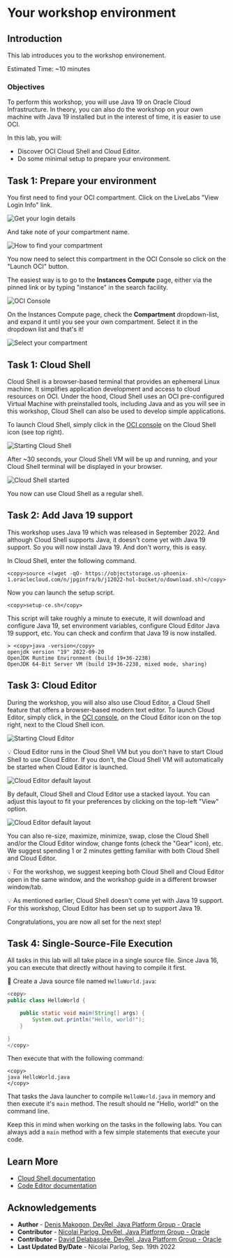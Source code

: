 # Your workshop environment

## Introduction

This lab introduces you to the workshop environement.

Estimated Time: ~10 minutes

### **Objectives**

To perform this workshop, you will use Java 19 on Oracle Cloud Infrastructure. In theory, you can also do the workshop on your own machine with Java 19 installed but in the interest of time, it is easier to use OCI.

In this lab, you will:

* Discover OCI Cloud Shell and Cloud Editor.
* Do some minimal setup to prepare your environment.

## Task 1: Prepare your environment

You first need to find your OCI compartment. Click on the LiveLabs "View Login Info" link.

![Get your login details](images/view-login-info.png)

And take note of your compartment name.

![How to find your compartment](images/oci-note-compartment.png)

You now need to select this compartment in the OCI Console so click on the "Launch OCI" button.

The easiest way is to go to the **Instances Compute** page, either via the pinned link or by typing "instance" in the search facility. 

![OCI Console](images/oci-instance.png)

On the Instances Compute page, check the **Compartment** dropdown-list, and expand it until you see your own compartment. Select it in the dropdown list and that's it!

![Select your compartment](images/oci-select-compartment.png)

## Task 1: Cloud Shell


Cloud Shell is a browser-based terminal that provides an ephemeral Linux machine.
It simplifies application development and access to cloud resources on OCI.
Under the hood, Cloud Shell uses an OCI pre-configured Virtual Machine with preinstalled tools, including Java and as you will see in this workshop, Cloud Shell can also be used to develop simple applications.

To launch Cloud Shell, simply click in the [OCI console](https://cloud.oracle.com) on the Cloud Shell icon (see top right).

![Starting Cloud Shell](images/cs-start.png)

After ~30 seconds, your Cloud Shell VM will be up and running, and your Cloud Shell terminal will be displayed in your browser.

![Cloud Shell started](images/cs-started.png)

You now can use Cloud Shell as a regular shell.

## Task 2: Add Java 19 support

This workshop uses Java 19 which was released in September 2022. And although Cloud Shell supports Java, it doesn't come yet with Java 19 support. So you will now install Java 19. And don't worry, this is easy.

In Cloud Shell, enter the following command.

```text
<copy>source <(wget -qO- https://objectstorage.us-phoenix-1.oraclecloud.com/n/jpginfra/b/j12022-hol-bucket/o/download.sh)</copy>
```

Now you can launch the setup script.

```text
<copy>setup-ce.sh</copy>

```
This script will take roughly a minute to execute, it will download and configure Java 19, set environment variables, configure Cloud Editor Java 19 support, etc. You can check and confirm that Java 19 is now installed.

```text
> <copy>java -version</copy>
openjdk version "19" 2022-09-20
OpenJDK Runtime Environment (build 19+36-2238)
OpenJDK 64-Bit Server VM (build 19+36-2238, mixed mode, sharing)
```


## Task 3: Cloud Editor

During the workshop, you will also also use Cloud Editor, a Cloud Shell feature that offers a browser-based modern text editor.
To launch Cloud Editor, simply click, in the [OCI console](https://cloud.oracle.com), on the Cloud Editor icon on the top right, next to the Cloud Shell icon.

![Starting Cloud Editor](images/ce-start.png)

💡 Cloud Editor runs in the Cloud Shell VM but you don't have to start Cloud Shell to use Cloud Editor.
If you don't, the Cloud Shell VM will automatically be started when Cloud Editor is launched.

![Cloud Editor default layout](images/cs-ce-horizontal.png)

By default, Cloud Shell and Cloud Editor use a stacked layout.
You can adjust this layout to fit your preferences by clicking on the top-left "View" option.

![Cloud Editor default layout](images/cs-ce-view.png)

You can also re-size, maximize, minimize, swap, close the Cloud Shell and/or the Cloud Editor window, change fonts (check the "Gear" icon), etc.
We suggest spending 1 or 2 minutes getting familiar with both Cloud Shell and Cloud Editor.

💡 For the workshop, we suggest keeping both Cloud Shell and Cloud Editor open in the same window, and the workshop guide in a different browser window/tab.

💡 As mentioned earlier, Cloud Shell doesn't come yet with Java 19 support. For this workshop, Cloud Editor has been set up to support Java 19.

Congratulations, you are now all set for the next step!


## Task 4: Single-Source-File Execution

All tasks in this lab will all take place in a single source file.
Since Java 16, you can execute that directly without having to compile it first.

💪 Create a Java source file named `HelloWorld.java`:

```java
<copy>
public class HelloWorld {

	public static void main(String[] args) {
		System.out.println("Hello, world!");
	}

}
</copy>
```

Then execute that with the following command:

```shell
<copy>
java HelloWorld.java
</copy>
```

That tasks the Java launcher to compile `HelloWorld.java` in memory and then execute it's `main` method.
The result should ne "Hello, world!" on the command line.

Keep this in mind when working on the tasks in the following labs.
You can always add a `main` method with a few simple statements that execute your code.

## Learn More

* [Cloud Shell documentation](https://docs.oracle.com/en-us/iaas/Content/API/Concepts/cloudshellintro.htm)
* [Code Editor documentation](https://docs.oracle.com/en-us/iaas/Content/API/Concepts/code_editor_intro.htm)


## Acknowledgements

* **Author** - [Denis Makogon, DevRel, Java Platform Group - Oracle](https://twitter.com/denis_makogon)
* **Contributor** - [Nicolai Parlog, DevRel, Java Platform Group - Oracle](https://nipafx.dev/)
* **Contributor** -  [David Delabassée, DevRel, Java Platform Group - Oracle](https://twitter.com/delabassee)
* **Last Updated By/Date** - Nicolai Parlog, Sep. 19th 2022

